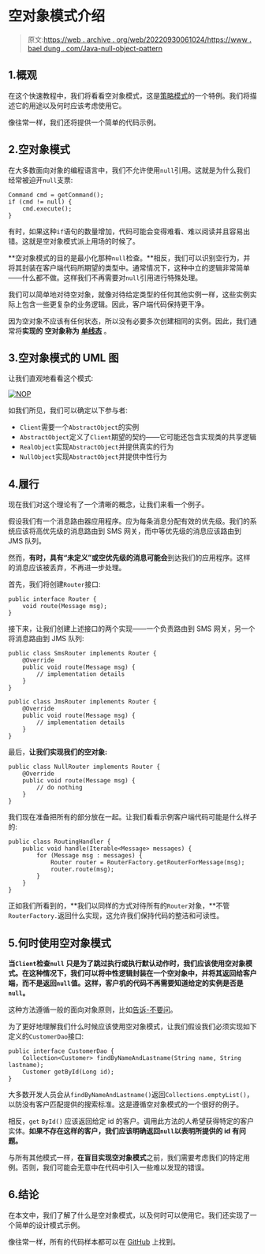 # 空对象模式介绍

> 原文:[https://web . archive . org/web/20220930061024/https://www . bael dung . com/Java-null-object-pattern](https://web.archive.org/web/20220930061024/https://www.baeldung.com/java-null-object-pattern)

## 1.概观

在这个快速教程中，我们将看看空对象模式，这是[策略模式](/web/20221208203735/https://www.baeldung.com/java-strategy-pattern)的一个特例。我们将描述它的用途以及何时应该考虑使用它。

像往常一样，我们还将提供一个简单的代码示例。

## 2.空对象模式

在大多数面向对象的编程语言中，我们不允许使用`null`引用。这就是为什么我们经常被迫开`null`支票:

```
Command cmd = getCommand();
if (cmd != null) {
    cmd.execute();
}
```

有时，如果这种`if`语句的数量增加，代码可能会变得难看、难以阅读并且容易出错。这就是空对象模式派上用场的时候了。

**空对象模式的目的是最小化那种`null`检查。**相反，我们可以识别空行为，并将其封装在客户端代码所期望的类型中。通常情况下，这种中立的逻辑非常简单——什么都不做。这样我们不再需要对`null`引用进行特殊处理。

我们可以简单地对待空对象，就像对待给定类型的任何其他实例一样，这些实例实际上包含一些更复杂的业务逻辑。因此，客户端代码保持更干净。

因为空对象不应该有任何状态，所以没有必要多次创建相同的实例。因此，我们通常将**实现的** **空对象称为** [**单线态**](/web/20221208203735/https://www.baeldung.com/java-singleton) 。

## 3.空对象模式的 UML 图

让我们直观地看看这个模式:

[![NOP](../Images/c53bac6d3958a1839b21d68a5878c5b8.png)](/web/20221208203735/https://www.baeldung.com/wp-content/uploads/2019/03/NOP.jpg)

如我们所见，我们可以确定以下参与者:

*   `Client`需要一个`AbstractObject`的实例
*   `AbstractObject`定义了`Client`期望的契约——它可能还包含实现类的共享逻辑
*   `RealObject`实现`AbstractObject`并提供真实的行为
*   `NullObject`实现`AbstractObject`并提供中性行为

## 4.履行

现在我们对这个理论有了一个清晰的概念，让我们来看一个例子。

假设我们有一个消息路由器应用程序。应为每条消息分配有效的优先级。我们的系统应该将高优先级的消息路由到 SMS 网关，而中等优先级的消息应该路由到 JMS 队列。

然而，**有时，具有“未定义”或空优先级的消息可能会**到达我们的应用程序。这样的消息应该被丢弃，不再进一步处理。

首先，我们将创建`Router`接口:

```
public interface Router {
    void route(Message msg);
}
```

接下来，让我们创建上述接口的两个实现——一个负责路由到 SMS 网关，另一个将消息路由到 JMS 队列:

```
public class SmsRouter implements Router {
    @Override
    public void route(Message msg) {
        // implementation details
    }
}
```

```
public class JmsRouter implements Router {
    @Override
    public void route(Message msg) {
        // implementation details
    }
}
```

最后，**让我们实现我们的空对象:**

```
public class NullRouter implements Router {
    @Override
    public void route(Message msg) {
        // do nothing
    }
}
```

我们现在准备把所有的部分放在一起。让我们看看示例客户端代码可能是什么样子的:

```
public class RoutingHandler {
    public void handle(Iterable<Message> messages) {
        for (Message msg : messages) {
            Router router = RouterFactory.getRouterForMessage(msg);
            router.route(msg);
        }
    }
}
```

正如我们所看到的，**我们以同样的方式对待所有的`Router`对象，**不管`RouterFactory.`返回什么实现，这允许我们保持代码的整洁和可读性。

## 5.何时使用空对象模式

**当`Client`检查`null` 只是为了跳过执行或执行默认动作时，我们应该使用空对象模式。在这种情况下，我们可以将中性逻辑封装在一个空对象中，并将其返回给客户端，而不是返回`null`值。这样，客户机的代码不再需要知道给定的实例是否是`null`。**

这种方法遵循一般的面向对象原则，比如[告诉-不要问](https://web.archive.org/web/20221208203735/https://martinfowler.com/bliki/TellDontAsk.html)。

为了更好地理解我们什么时候应该使用空对象模式，让我们假设我们必须实现如下定义的`CustomerDao`接口:

```
public interface CustomerDao {
    Collection<Customer> findByNameAndLastname(String name, String lastname);
    Customer getById(Long id);
}
```

大多数开发人员会从`findByNameAndLastname()`返回`Collections.emptyList()`，以防没有客户匹配提供的搜索标准。这是遵循空对象模式的一个很好的例子。

相反，`get` `ById()` 应该返回给定 id 的客户。调用此方法的人希望获得特定的客户实体。**如果不存在这样的客户，我们应该明确返回`null`以表明所提供的 id 有问题。**

与所有其他模式一样，**在盲目实现空对象模式**之前，我们需要考虑我们的特定用例。否则，我们可能会无意中在代码中引入一些难以发现的错误。

## 6.结论

在本文中，我们了解了什么是空对象模式，以及何时可以使用它。我们还实现了一个简单的设计模式示例。

像往常一样，所有的代码样本都可以在 [GitHub](https://web.archive.org/web/20221208203735/https://github.com/eugenp/tutorials/tree/master/patterns-modules/design-patterns-behavioral) 上找到。
